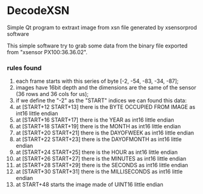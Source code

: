 # DecodeXSN
Simple Qt program to extraxt image from xsn file generated by xsensorprod software 

This simple software try to grab some data from the binary file exported from "xsensor PX100:36.36.02".

### rules found

1. each frame starts with this series of byte [-2, -54, -83, -34, -87];
1. images have 16bit depth and the dimensions are the same of the sensor (36 rows and 36 cols for us);
1. if we define the "-2" as the "START" indices we can found this data:
  1. at [START+12 START+13] there is the BYTE OCCUPIED FROM IMAGE as int16 little endian
  1. at [START+16 START+17] there is the YEAR as int16 little endian
  1. at [START+18 START+19] there is the MONTH as int16 little endian
  1. at [START+20 START+21] there is the DAYOFWEEK as int16 little endian
  1. at [START+22 START+23] there is the DAYOFMONTH as int16 little endian
  1. at [START+24 START+25] there is the HOUR as int16 little endian
  1. at [START+26 START+27] there is the MINUTES as int16 little endian
  1. at [START+28 START+29] there is the SECONDS as int16 little endian
  1. at [START+30 START+31] there is the MILLISECONDS as int16 little endian
  1. at START+48 starts the image made of UINT16 little endian
